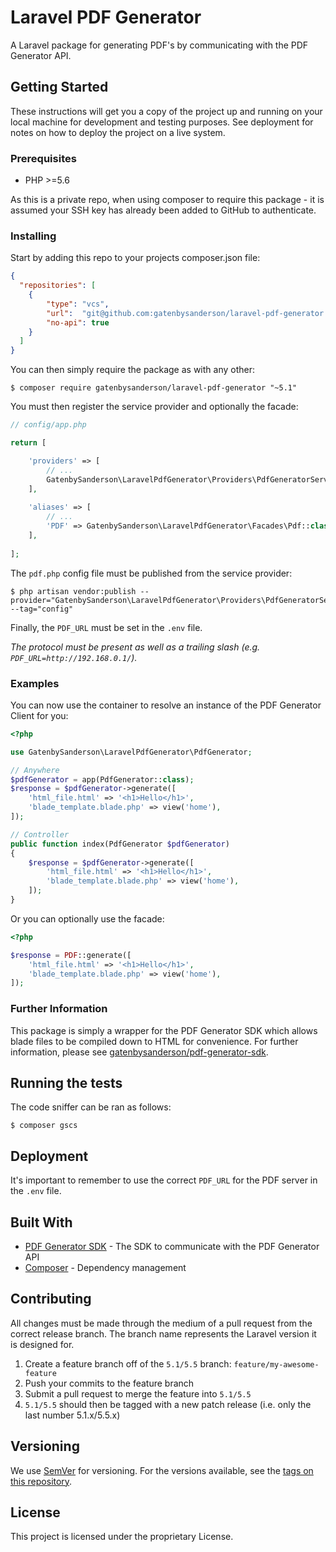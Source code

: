 # Laravel PDF Generator

A Laravel package for generating PDF's by communicating with the PDF Generator API.

## Getting Started

These instructions will get you a copy of the project up and running on your local machine for development and testing purposes. See deployment for notes on how to deploy the project on a live system.

### Prerequisites

* PHP >=5.6

As this is a private repo, when using composer to require this package - it is assumed your SSH key has already been added to GitHub to authenticate.

### Installing

Start by adding this repo to your projects composer.json file:

```json
{
  "repositories": [
    {
        "type": "vcs",
        "url":  "git@github.com:gatenbysanderson/laravel-pdf-generator.git",
        "no-api": true
    }
  ]
}
```

You can then simply require the package as with any other:

```
$ composer require gatenbysanderson/laravel-pdf-generator "~5.1"
```

You must then register the service provider and optionally the facade:

```php
// config/app.php

return [

    'providers' => [
        // ...
        GatenbySanderson\LaravelPdfGenerator\Providers\PdfGeneratorServiceProvider::class,
    ],
    
    'aliases' => [
        // ...
        'PDF' => GatenbySanderson\LaravelPdfGenerator\Facades\Pdf::class,
    ],
    
];
```

The `pdf.php` config file must be published from the service provider:

```
$ php artisan vendor:publish --provider="GatenbySanderson\LaravelPdfGenerator\Providers\PdfGeneratorServiceProvider" --tag="config"
```

Finally, the `PDF_URL` must be set in the `.env` file.

_The protocol must be present as well as a trailing slash (e.g. `PDF_URL=http://192.168.0.1/`)._

### Examples

You can now use the container to resolve an instance of the PDF Generator Client for you:

```php
<?php

use GatenbySanderson\LaravelPdfGenerator\PdfGenerator;

// Anywhere
$pdfGenerator = app(PdfGenerator::class);
$response = $pdfGenerator->generate([
    'html_file.html' => '<h1>Hello</h1>',
    'blade_template.blade.php' => view('home'), 
]);

// Controller
public function index(PdfGenerator $pdfGenerator)
{
    $response = $pdfGenerator->generate([
        'html_file.html' => '<h1>Hello</h1>',
        'blade_template.blade.php' => view('home'), 
    ]);
}
```

Or you can optionally use the facade:

```php
<?php

$response = PDF::generate([
    'html_file.html' => '<h1>Hello</h1>',
    'blade_template.blade.php' => view('home'), 
]);
```

### Further Information

This package is simply a wrapper for the PDF Generator SDK which allows blade files to be compiled down to HTML for convenience.
For further information, please see [gatenbysanderson/pdf-generator-sdk](https://github.com/gatenbysanderson/pdf-generator-sdk).

## Running the tests

The code sniffer can be ran as follows:

```
$ composer gscs
```

## Deployment

It's important to remember to use the correct `PDF_URL` for the PDF server in the `.env` file.

## Built With

* [PDF Generator SDK](https://github.com/gatenbysanderson/pdf-generator-sdk) - The SDK to communicate with the PDF Generator API
* [Composer](https://getcomposer.org/) - Dependency management

## Contributing

All changes must be made through the medium of a pull request from the correct release branch.
The branch name represents the Laravel version it is designed for.

1. Create a feature branch off of the `5.1/5.5` branch: `feature/my-awesome-feature`
2. Push your commits to the feature branch
3. Submit a pull request to merge the feature into `5.1/5.5`
4. `5.1/5.5` should then be tagged with a new patch release (i.e. only the last number 5.1.x/5.5.x)


## Versioning

We use [SemVer](http://semver.org/) for versioning. For the versions available, see the [tags on this repository](https://github.com/gatenbysanderson/pdf-generator-sdk/tags). 

## License

This project is licensed under the proprietary License.
